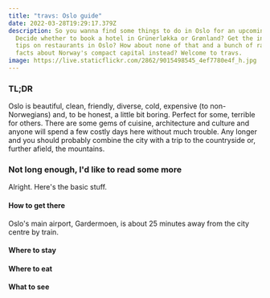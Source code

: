 ```yaml
---
title: "travs: Oslo guide"
date: 2022-03-28T19:29:17.379Z
description: So you wanna find some things to do in Oslo for an upcoming trip?
  Decide whether to book a hotel in Grünerløkka or Grønland? Get the insider
  tips on restaurants in Oslo? How about none of that and a bunch of random
  facts about Norway's compact capital instead? Welcome to travs.
image: https://live.staticflickr.com/2862/9015498545_4ef7780e4f_h.jpg
---
```

### TL;DR

Oslo is beautiful, clean, friendly, diverse, cold, expensive (to non-Norwegians) and, to be honest, a little bit boring. Perfect for some, terrible for others. There are some gems of cuisine, architecture and culture and anyone will spend a few costly days here without much trouble. Any longer and you should probably combine the city with a trip to the countryside or, further afield, the mountains.

### Not long enough, I'd like to read some more

Alright. Here's the basic stuff.

#### How to get there

Oslo's main airport, Gardermoen, is about 25 minutes away from the city centre by train. 

#### Where to stay

#### Where to eat

#### What to see